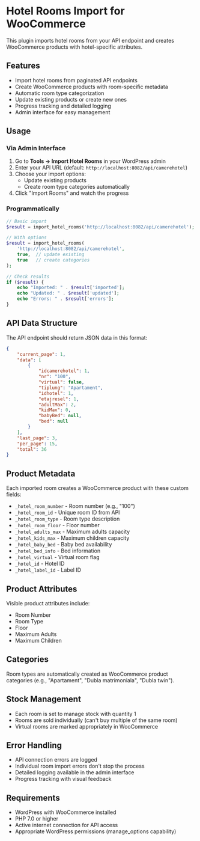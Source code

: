 # Hotel Rooms Import for WooCommerce

This plugin imports hotel rooms from your API endpoint and creates WooCommerce products with hotel-specific attributes.

## Features

- Import hotel rooms from paginated API endpoints
- Create WooCommerce products with room-specific metadata
- Automatic room type categorization
- Update existing products or create new ones
- Progress tracking and detailed logging
- Admin interface for easy management

## Usage

### Via Admin Interface

1. Go to **Tools → Import Hotel Rooms** in your WordPress admin
2. Enter your API URL (default: `http://localhost:8082/api/camerehotel`)
3. Choose your import options:
   - Update existing products
   - Create room type categories automatically
4. Click "Import Rooms" and watch the progress

### Programmatically

```php
// Basic import
$result = import_hotel_rooms('http://localhost:8082/api/camerehotel');

// With options
$result = import_hotel_rooms(
    'http://localhost:8082/api/camerehotel', 
    true,  // update existing
    true   // create categories
);

// Check results
if ($result) {
    echo "Imported: " . $result['imported'];
    echo "Updated: " . $result['updated'];
    echo "Errors: " . $result['errors'];
}
```

## API Data Structure

The API endpoint should return JSON data in this format:

```json
{
    "current_page": 1,
    "data": [
        {
            "idcamerehotel": 1,
            "nr": "100",
            "virtual": false,
            "tiplung": "Apartament",
            "idhotel": 1,
            "etajresel": 1,
            "adultMax": 2,
            "kidMax": 0,
            "babyBed": null,
            "bed": null
        }
    ],
    "last_page": 3,
    "per_page": 15,
    "total": 36
}
```

## Product Metadata

Each imported room creates a WooCommerce product with these custom fields:

- `_hotel_room_number` - Room number (e.g., "100")
- `_hotel_room_id` - Unique room ID from API
- `_hotel_room_type` - Room type description
- `_hotel_room_floor` - Floor number
- `_hotel_adults_max` - Maximum adults capacity
- `_hotel_kids_max` - Maximum children capacity
- `_hotel_baby_bed` - Baby bed availability
- `_hotel_bed_info` - Bed information
- `_hotel_virtual` - Virtual room flag
- `_hotel_id` - Hotel ID
- `_hotel_label_id` - Label ID

## Product Attributes

Visible product attributes include:
- Room Number
- Room Type
- Floor
- Maximum Adults
- Maximum Children

## Categories

Room types are automatically created as WooCommerce product categories (e.g., "Apartament", "Dubla matrimoniala", "Dubla twin").

## Stock Management

- Each room is set to manage stock with quantity 1
- Rooms are sold individually (can't buy multiple of the same room)
- Virtual rooms are marked appropriately in WooCommerce

## Error Handling

- API connection errors are logged
- Individual room import errors don't stop the process
- Detailed logging available in the admin interface
- Progress tracking with visual feedback

## Requirements

- WordPress with WooCommerce installed
- PHP 7.0 or higher
- Active internet connection for API access
- Appropriate WordPress permissions (manage_options capability)
